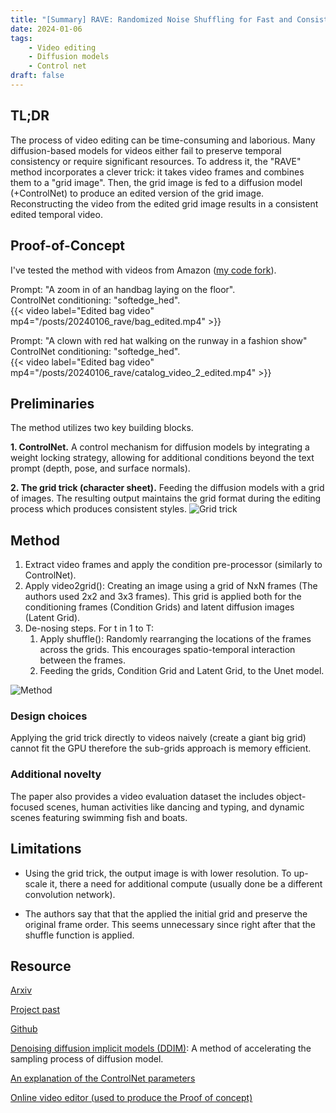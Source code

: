 ```yaml
---
title: "[Summary] RAVE: Randomized Noise Shuffling for Fast and Consistent Video Editing with Diffusion Models"
date: 2024-01-06
tags: 
    - Video editing
    - Diffusion models
    - Control net
draft: false 
---
```


## TL;DR
The process of video editing can be time-consuming and laborious. Many diffusion-based models for videos either fail to preserve temporal consistency or require significant resources. To address it, the "RAVE" method incorporates a clever trick: it takes video frames and combines them to a "grid image". Then, the grid image is fed to a diffusion model (+ControlNet) to produce an edited version of the grid image. Reconstructing the video from the edited grid image results in a consistent edited temporal video.


## Proof-of-Concept
I've tested the method with videos from Amazon ([my code fork](https://github.com/kobybibas/RAVE)). 

Prompt: "A zoom in of an handbag laying on the floor". \
ControlNet conditioning: "softedge_hed". \
{{< video label="Edited bag video" mp4="/posts/20240106_rave/bag_edited.mp4" >}}

Prompt: "A clown with red hat walking on the runway in a fashion show" \
ControlNet conditioning: "softedge_hed". \
{{< video label="Edited bag video" mp4="/posts/20240106_rave/catalog_video_2_edited.mp4" >}}


## Preliminaries 
The method utilizes two key building blocks. 

**1. ControlNet.** A control mechanism for diffusion models by integrating a weight locking strategy, allowing for additional conditions beyond the text prompt (depth, pose, and surface normals). 

**2. The grid trick (character sheet).** Feeding the diffusion models with a grid of images. The resulting output maintains the grid format during the editing process which produces consistent styles. 
![Grid trick](/posts/20240106_rave/grid_trick.png)


## Method
1. Extract video frames and apply the condition pre-processor (similarly to ControlNet).
2. Apply video2grid(): Creating an image using a grid of NxN frames (The authors used 2x2 and 3x3 frames). This grid is applied both for the conditioning frames (Condition Grids) and latent diffusion images (Latent Grid).
3. De-nosing steps. For t in 1 to T:
    1. Apply shuffle(): Randomly rearranging the locations of the frames across the grids. This encourages spatio-temporal interaction between the frames.
    2. Feeding the grids, Condition Grid and Latent Grid, to the Unet model.

![Method](/posts/20240106_rave/method.png)


### Design choices
Applying the grid trick directly to videos naively (create a giant big grid) cannot fit the GPU therefore the sub-grids approach is memory efficient.

### Additional novelty
The paper also provides a video evaluation dataset the includes object-focused scenes, human activities like dancing and typing, and dynamic scenes featuring swimming fish and boats.

## Limitations

* Using the grid trick, the output image is with lower resolution. To up-scale it, there a need for additional compute (usually done be a different convolution network).

* The authors say that that the applied the initial grid and preserve the original frame order. This seems unnecessary since right after that the shuffle function is applied.


## Resource
[Arxiv](https://arxiv.org/pdf/2312.04524v1.pdf)

[Project past](https://rave-video.github.io/)

[Github](https://github.com/rehg-lab/RAVE)

[Denoising diffusion implicit models (DDIM)](https://arxiv.org/abs/2010.02502): A method of accelerating the sampling process of diffusion model.

[An explanation of the ControlNet parameters](https://www.andyhtu.com/post/understanding-controlnet-interface-in-automatic-1111-web-ui) 

[Online video editor (used to produce the Proof of concept)](https://app.clipchamp.com/editor) 